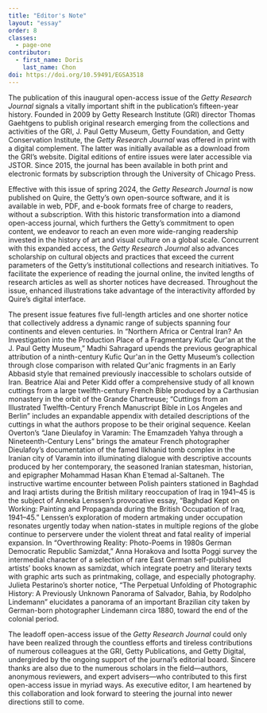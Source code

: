 ```yaml
---
title: "Editor's Note"
layout: "essay"
order: 8
classes:
  - page-one
contributor:
  - first_name: Doris
    last_name: Chon
doi: https://doi.org/10.59491/EGSA3518
---
```


The publication of this inaugural open-access issue of the *Getty Research Journal* signals a vitally important shift in the publication’s fifteen-year history. Founded in 2009 by Getty Research Institute (GRI) director Thomas Gaehtgens to publish original research emerging from the collections and activities of the GRI, J. Paul Getty Museum, Getty Foundation, and Getty Conservation Institute, the *Getty Research Journal* was offered in print with a digital complement. The latter was initially available as a download from the GRI’s website. Digital editions of entire issues were later accessible via JSTOR. Since 2015, the journal has been available in both print and electronic formats by subscription through the University of Chicago Press.

Effective with this issue of spring 2024, the *Getty Research Journal* is now published on Quire, the Getty’s own open-source software, and it is available in web, PDF, and e-book formats free of charge to readers, without a subscription. With this historic transformation into a diamond open-access journal, which furthers the Getty’s commitment to open content, we endeavor to reach an even more wide-ranging readership invested in the history of art and visual culture on a global scale. Concurrent with this expanded access, the *Getty Research Journal* also advances scholarship on cultural objects and practices that exceed the current parameters of the Getty’s institutional collections and research initiatives. To facilitate the experience of reading the journal online, the invited lengths of research articles as well as shorter notices have decreased. Throughout the issue, enhanced illustrations take advantage of the interactivity afforded by Quire’s digital interface.

The present issue features five full-length articles and one shorter notice that collectively address a dynamic range of subjects spanning four continents and eleven centuries. In “Northern Africa or Central Iran? An Investigation into the Production Place of a Fragmentary Kufic Qur&apos;an at the J. Paul Getty Museum,” Madhi Sahragard upends the previous geographical attribution of a ninth-century Kufic Qur&apos;an in the Getty Museum’s collection through close comparison with related Qur&apos;anic fragments in an Early Abbasid style that remained previously inaccessible to scholars outside of Iran. Beatrice Alai and Peter Kidd offer a comprehensive study of all known cuttings from a large twelfth-century French Bible produced by a Carthusian monastery in the orbit of the Grande Chartreuse; “Cuttings from an Illustrated Twelfth-Century French Manuscript Bible in Los Angeles and Berlin” includes an expandable appendix with detailed descriptions of the cuttings in what the authors propose to be their original sequence. Keelan Overton’s “Jane Dieulafoy in Varamin: The Emamzadeh Yahya through a Nineteenth-Century Lens” brings the amateur French photographer Dieulafoy’s documentation of the famed Ilkhanid tomb complex in the Iranian city of Varamin into illuminating dialogue with descriptive accounts produced by her contemporary, the seasoned Iranian statesman, historian, and epigrapher Mohammad Hasan Khan Eʿtemad al-Saltaneh. The instructive wartime encounter between Polish painters stationed in Baghdad and Iraqi artists during the British military reoccupation of Iraq in 1941–45 is the subject of Anneka Lenssen’s provocative essay, “Baghdad Kept on Working: Painting and Propaganda during the British Occupation of Iraq, 1941–45.” Lenssen’s exploration of modern artmaking under occupation resonates urgently today when nation-states in multiple regions of the globe continue to perservere under the violent threat and fatal reality of imperial expansion. In “Overthrowing Reality: Photo-Poems in 1980s German Democratic Republic Samizdat,” Anna Horakova and Isotta Poggi survey the intermedial character of a selection of rare East German self-published artists’ books known as samizdat, which integrate poetry and literary texts with graphic arts such as printmaking, collage, and especially photography. Julieta Pestarino’s shorter notice, “The Perpetual Unfolding of Photographic History: A Previously Unknown Panorama of Salvador, Bahia, by Rodolpho Lindemann” elucidates a panorama of an important Brazilian city taken by German-born photographer Lindemann circa 1880, toward the end of the colonial period.

The leadoff open-access issue of the *Getty Research Journal* could only have been realized through the countless efforts and tireless contributions of numerous colleagues at the GRI, Getty Publications, and Getty Digital, undergirded by the ongoing support of the journal’s editorial board. Sincere thanks are also due to the numerous scholars in the field—authors, anonymous reviewers, and expert advisers—who contributed to this first open-access issue in myriad ways. As executive editor, I am heartened by this collaboration and look forward to steering the journal into newer directions still to come.
